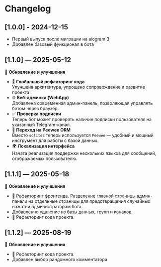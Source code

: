 # Changelog

## [1.0.0] - 2024-12-15

- Первый выпуск после миграции на aiogram 3
- Добавлен базовый функционал в бота

## [1.1.0] — 2025-05-12

🔧 **Обновление и улучшения**

- 🔄 **Глобальный рефакторинг кода**  
  Улучшена архитектура, упрощено сопровождение и развитие проекта.
- 🌐 **Веб-админка (WebApp)**  
  Добавлена современная админ-панель, позволяющая управлять ботом через браузер.
- ✅ **Проверка подписки**  
  Теперь бот может проверять наличие подписки пользователя на указанный Telegram-канал.
- 💾 **Переход на Peewee ORM**  
  Вместо `sqlite3` теперь используется `Peewee` — удобный и мощный инструмент для работы с базой данных.
- 🌍 **Локализация интерфейса**  
  Начата реализация поддержки нескольких языков для сообщений, отображаемых пользователю.

## [1.1.1] — 2025-05-18

🔧 **Обновление и улучшения**

- 🔧 Рефакторинг фронтенда. Разделение главной страницы админ-панели на отдельные страницы для предотвращения случайных
  нажатий администраторам бота.
- Добавленно удаление из базы данных, групп и каналов.
- 🔧 Рефакторинг кода проекта.

## [1.1.2] — 2025-08-19

🔧 **Обновление и улучшения**

- 🔧 Рефакторинг кода проекта.
- Добавлен выбор рандомного комментатора